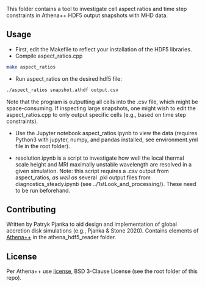 
This folder contains a tool to investigate cell aspect ratios and time step constraints in Athena++ HDF5 output snapshots with MHD data.

## Usage

 - First, edit the Makefile to reflect your installation of the HDF5 libraries.
 - Compile aspect_ratios.cpp

```bash
make aspect_ratios
```

 - Run aspect_ratios on the desired hdf5 file:

```bash
./aspect_ratios snapshot.athdf output.csv
```

Note that the program is outputting all cells into the .csv file, which might be space-consuming. If inspecting large snapshots, one might wish to edit the aspect_ratios.cpp to only output specific cells (e.g., based on time step constraints).

 - Use the Jupyter notebook aspect_ratios.ipynb to view the data (requires Python3 with jupyter, numpy, and pandas installed, see environment.yml file in the root folder).

 - resolution.ipynb is a script to investigate how well the local thermal scale height and MRI maximally unstable wavelength are resolved in a given simulation. Note: this script requires a .csv output from aspect_ratios, *as well as* several .pkl output files from diagnostics_steady.ipynb (see ../1stLook_and_processing/). These need to be run beforehand.


## Contributing

Written by Patryk Pjanka to aid design and implementation of global accretion disk simulations (e.g., Pjanka & Stone 2020). Contains elements of [Athena++](https://github.com/PrincetonUniversity/athena-public-version) in the athena_hdf5_reader folder.

## License
Per Athena++ use [license](https://github.com/PrincetonUniversity/athena-public-version/blob/master/LICENSE), BSD 3-Clause License (see the root folder of this repo).